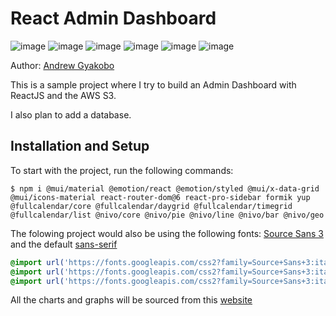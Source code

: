 # React Admin Dashboard

![image](https://img.shields.io/badge/React-20232A?style=for-the-badge&logo=react&logoColor=61DAFB)
![image](https://img.shields.io/badge/Vite-B73BFE?style=for-the-badge&logo=vite&logoColor=FFD62E)
![image](https://img.shields.io/badge/Tailwind_CSS-38B2AC?style=for-the-badge&logo=tailwind-css&logoColor=white)
![image](https://img.shields.io/badge/JavaScript-323330?style=for-the-badge&logo=javascript&logoColor=F7DF1E)
![image](https://img.shields.io/badge/npm-CB3837?style=for-the-badge&logo=npm&logoColor=white)
![image](https://img.shields.io/badge/Amazon_AWS-FF9900?style=for-the-badge&logo=amazonaws&logoColor=white)

Author: [Andrew Gyakobo](https://github.com/Gyakobo)

This is a sample project where I try to build an Admin Dashboard with ReactJS and the AWS S3. 

I also plan to add a database.

## Installation and Setup

To start with the project, run the following commands:
```shell
$ npm i @mui/material @emotion/react @emotion/styled @mui/x-data-grid @mui/icons-material react-router-dom@6 react-pro-sidebar formik yup @fullcalendar/core @fullcalendar/daygrid @fullcalendar/timegrid @fullcalendar/list @nivo/core @nivo/pie @nivo/line @nivo/bar @nivo/geo
```

The folowing project would also be using the following fonts: [Source Sans 3](https://fonts.google.com/specimen/Source+Sans+3?query=source+sans+3) and the default [sans-serif](https://en.wikipedia.org/wiki/Sans-serif)
```css
@import url('https://fonts.googleapis.com/css2?family=Source+Sans+3:ital@0;1&display=swap');
@import url('https://fonts.googleapis.com/css2?family=Source+Sans+3:ital,wght@0,600;1,600&display=swap');
@import url('https://fonts.googleapis.com/css2?family=Source+Sans+3:ital,wght@0,700;1,700&display=swap');
```

All the charts and graphs will be sourced from this [website](https://nivo.rocks/components/)


